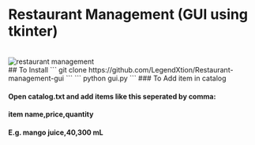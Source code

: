 # Restaurant Management (GUI using tkinter)
<br />
<img src="https://i.ibb.co/19RQ4L7/rm.png" alt="restaurant management">
<br />
## To Install</h3>
```
git clone https://github.com/LegendXtion/Restaurant-management-gui
```
```
python gui.py
```
### To Add item in catalog</h3>
<br />
<h4>Open catalog.txt and add items like this seperated by comma:</h4>
<h4>item name,price,quantity</h4>
<h4>E.g. mango juice,40,300 mL</h4>
<br />

